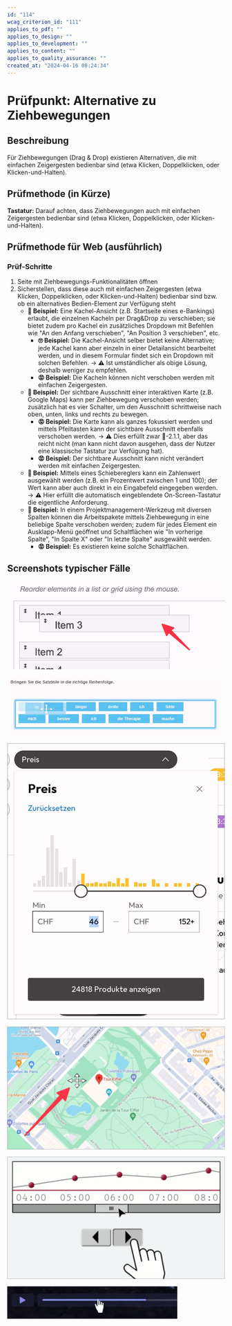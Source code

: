 ```yaml
---
id: "114"
wcag_criterion_id: "111"
applies_to_pdf: ""
applies_to_design: ""
applies_to_development: ""
applies_to_content: ""
applies_to_quality_assurance: ""
created_at: "2024-04-16 08:24:34"
---
```


# Prüfpunkt: Alternative zu Ziehbewegungen

## Beschreibung

Für Ziehbewegungen (Drag & Drop) existieren Alternativen, die mit einfachen Zeigergesten bedienbar sind (etwa Klicken, Doppelklicken, oder Klicken-und-Halten).

## Prüfmethode (in Kürze)

**Tastatur:** Darauf achten, dass Ziehbewegungen auch mit einfachen Zeigergesten bedienbar sind (etwa Klicken, Doppelklicken, oder Klicken-und-Halten).

## Prüfmethode für Web (ausführlich)

### Prüf-Schritte

1. Seite mit Ziehbewegungs-Funktionalitäten öffnen
1. Sicherstellen, dass diese auch mit einfachen Zeigergesten (etwa Klicken, Doppelklicken, oder Klicken-und-Halten) bedienbar sind bzw. ob ein alternatives Bedien-Element zur Verfügung steht
    - **🙂 Beispiel:** Eine Kachel-Ansicht (z.B. Startseite eines e-Bankings) erlaubt, die einzelnen Kacheln per Drag&Drop zu verschieben; sie bietet zudem pro Kachel ein zusätzliches Dropdown mit Befehlen wie "An den Anfang verschieben", "An Position 3 verschieben", etc.
        - **🙄 Beispiel:** Die Kachel-Ansicht selber bietet keine Alternative; jede Kachel kann aber einzeln in einer Detailansicht bearbeitet werden, und in diesem Formular findet sich ein Dropdown mit solchen Befehlen. → ⚠️ Ist umständlicher als obige Lösung, deshalb weniger zu empfehlen.
        - **😡 Beispiel:** Die Kacheln können nicht verschoben werden mit einfachen Zeigergesten.
    - **🙂 Beispiel:** Der sichtbare Ausschnitt einer interaktiven Karte (z.B. Google Maps) kann per Ziehbewegung verschoben werden; zusätzlich hat es vier Schalter, um den Ausschnitt schrittweise nach oben, unten, links und rechts zu bewegen.
        - **😡 Beispiel:** Die Karte kann als ganzes fokussiert werden und mittels Pfeiltasten kann der sichtbare Ausschnitt ebenfalls verschoben werden. → ⚠️ Dies erfüllt zwar 📜-2.1.1, aber das reicht nicht (man kann nicht davon ausgehen, dass der Nutzer eine klassische Tastatur zur Verfügung hat).
        - **😡 Beispiel:** Der sichtbare Ausschnitt kann nicht verändert werden mit einfachen Zeigergesten.
    - **🙂 Beispiel:** Mittels eines Schiebereglers kann ein Zahlenwert ausgewählt werden (z.B. ein Prozentwert zwischen 1 und 100); der Wert kann aber auch direkt in ein Eingabefeld eingegeben werden. → ⚠️ Hier erfüllt die automatisch eingeblendete On-Screen-Tastatur die eigentliche Anforderung.
    - **🙂 Beispiel:** In einem Projektmanagement-Werkzeug mit diversen Spalten können die Arbeitspakete mittels Ziehbewegung in eine beliebige Spalte verschoben werden; zudem für jedes Element ein Ausklapp-Menü geöffnet und Schaltflächen wie "In vorherige Spalte", "In Spalte X" oder "In letzte Spalte" ausgewählt werden.
        - **😡 Beispiel:** Es existieren keine solche Schaltflächen.

## Screenshots typischer Fälle

![Per Drag&Drop sortierbare Liste](images/per-dragdrop-sortierbare-liste.png)

![Weitere solche Liste](images/weitere-solche-liste.png)

![Preis-Schieberegler mit manueller Eingabemöglichkeit](images/preis-schieberegler-mit-manueller-eingabemglichkeit.png)

![Karte, die mit Zeiger verschoben werden kann](images/karte-die-mit-zeiger-verschoben-werden-kann.png)

![Scrollbar, die über zwei Schalter auch mit einfacher Zeigereingabe benutzt werden kann](images/scrollbar-die-ber-zwei-schalter-auch-mit-einfacher-zeigereingabe-benutzt-werden-kann.png)

![Ein Audio-Player, dessen Wiedergabe-Position man per Slider verändern kann](images/ein-audio-player-dessen-wiedergabe-position-man-per-slider-verndern-kann.png)